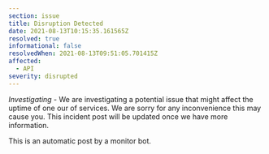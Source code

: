 ```yaml
---
section: issue
title: Disruption Detected
date: 2021-08-13T10:15:35.161565Z
resolved: true
informational: false
resolvedWhen: 2021-08-13T09:51:05.701415Z
affected:
  - API
severity: disrupted
---
```

*Investigating* - We are investigating a potential issue that might affect the uptime of one our of services. We are sorry for any inconvenience this may cause you. This incident post will be updated once we have more information.

This is an automatic post by a monitor bot.
        